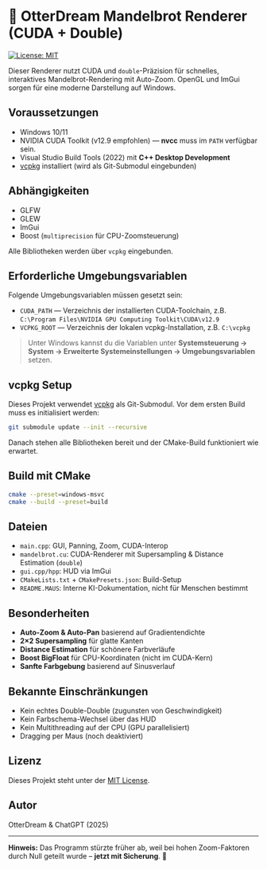 # 🦦 OtterDream Mandelbrot Renderer (CUDA + Double)

[![License: MIT](https://img.shields.io/badge/License-MIT-yellow.svg)](LICENSE)

Dieser Renderer nutzt CUDA und `double`-Präzision für schnelles, interaktives Mandelbrot-Rendering mit Auto-Zoom. OpenGL und ImGui sorgen für eine moderne Darstellung auf Windows.

## Voraussetzungen

- Windows 10/11
- NVIDIA CUDA Toolkit (v12.9 empfohlen) — **nvcc** muss im `PATH` verfügbar sein.
- Visual Studio Build Tools (2022) mit **C++ Desktop Development**
- [vcpkg](https://github.com/microsoft/vcpkg) installiert (wird als Git-Submodul eingebunden)

## Abhängigkeiten

- GLFW
- GLEW
- ImGui
- Boost (`multiprecision` für CPU-Zoomsteuerung)

Alle Bibliotheken werden über `vcpkg` eingebunden.

## Erforderliche Umgebungsvariablen

Folgende Umgebungsvariablen müssen gesetzt sein:

- `CUDA_PATH` — Verzeichnis der installierten CUDA-Toolchain, z.B. `C:\Program Files\NVIDIA GPU Computing Toolkit\CUDA\v12.9`
- `VCPKG_ROOT` — Verzeichnis der lokalen vcpkg-Installation, z.B. `C:\vcpkg`

> Unter Windows kannst du die Variablen unter **Systemsteuerung → System → Erweiterte Systemeinstellungen → Umgebungsvariablen** setzen.

## vcpkg Setup

Dieses Projekt verwendet [vcpkg](https://github.com/microsoft/vcpkg) als Git-Submodul. Vor dem ersten Build muss es initialisiert werden:

```bash
git submodule update --init --recursive
```

Danach stehen alle Bibliotheken bereit und der CMake-Build funktioniert wie erwartet.

## Build mit CMake

```bash
cmake --preset=windows-msvc
cmake --build --preset=build
```

## Dateien

- `main.cpp`: GUI, Panning, Zoom, CUDA-Interop
- `mandelbrot.cu`: CUDA-Renderer mit Supersampling & Distance Estimation (`double`)
- `gui.cpp/hpp`: HUD via ImGui
- `CMakeLists.txt` + `CMakePresets.json`: Build-Setup
- `README.MAUS`: Interne KI-Dokumentation, nicht für Menschen bestimmt

## Besonderheiten

- **Auto-Zoom & Auto-Pan** basierend auf Gradientendichte
- **2×2 Supersampling** für glatte Kanten
- **Distance Estimation** für schönere Farbverläufe
- **Boost BigFloat** für CPU-Koordinaten (nicht im CUDA-Kern)
- **Sanfte Farbgebung** basierend auf Sinusverlauf

## Bekannte Einschränkungen

- Kein echtes Double-Double (zugunsten von Geschwindigkeit)
- Kein Farbschema-Wechsel über das HUD
- Kein Multithreading auf der CPU (GPU parallelisiert)
- Dragging per Maus (noch deaktiviert)

## Lizenz

Dieses Projekt steht unter der [MIT License](LICENSE).

## Autor

OtterDream & ChatGPT (2025)

---

**Hinweis:** Das Programm stürzte früher ab, weil bei hohen Zoom-Faktoren durch Null geteilt wurde – **jetzt mit Sicherung**. 🦦